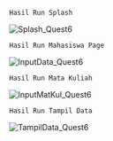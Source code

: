 `Hasil Run Splash`

![Splash_Quest6](https://github.com/user-attachments/assets/8815d413-13d5-4b96-873a-5dead4b1d119)

`Hasil Run Mahasiswa Page`

![InputData_Quest6](https://github.com/user-attachments/assets/729bf4fa-8f1a-43c4-848b-2e4879c3374a)

`Hasil Run Mata Kuliah`

![InputMatKul_Quest6](https://github.com/user-attachments/assets/fd32068b-e6eb-4c81-b64d-9a4ac7107c4a)

`Hasil Run Tampil Data`

![TampilData_Quest6](https://github.com/user-attachments/assets/7f4fa2bd-ea34-4efd-9eb6-249d6159243d)
